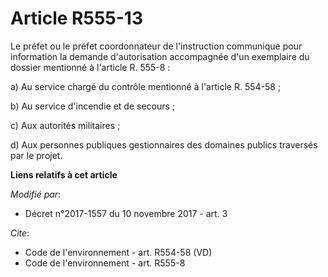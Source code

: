 # Article R555-13

Le préfet ou le préfet coordonnateur de l'instruction communique pour information la demande d'autorisation accompagnée d'un
exemplaire du dossier mentionné à l'article R. 555-8 : 

a) Au service chargé du contrôle mentionné à l'article R. 554-58 ; 

b) Au service d'incendie et de secours ; 

c) Aux autorités militaires ; 

d) Aux personnes publiques gestionnaires des domaines publics traversés par le projet.

**Liens relatifs à cet article**

_Modifié par_:

  - Décret n°2017-1557 du 10 novembre 2017 - art. 3

_Cite_:

  - Code de l'environnement - art. R554-58 (VD)
  - Code de l'environnement - art. R555-8
